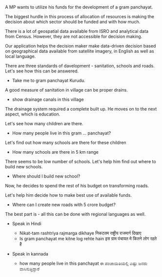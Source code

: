 A MP wants to utilize his funds for the development of a gram panchayat.

The biggest hurdle in this process of allocation of resources is making the decision about which sector should be funded and with how much.

There is a lot of geospatial data available from ISRO and analytical data from Census.
However, they are not accessible for decision making.

Our application helps the decision maker make data-driven decision based on geographical data available from satellite imagery, in English as well as local language.


There are three standards of davelopment - sanitation, schools and roads.
Let's see how this can be answered.

* Take me to gram panchayat Kurudu.

A good measure of sanitation in village can be proper drains.

* show drainage canals in this village

The drainage system required a complete built up. 
He moves on to the next aspect, which is education.

Let's see how many children are there.

* How many people live in this gram ... panchayat?

Let's find out how many schools are there for these children

* How many schools are there in 5 km range

There seems to be low number of schools.
Let's help him find out where to build new schools.

* Where should I build new school?

Now, he decides to spend the rest of his budget on transforming roads.

Let's help him decide how to make best use of available funds.

* Where can I create new roads with 5 crore budget?


The best part is - all this can be done with regional languages as well.

* Speak in Hindi

    - Nikat-tam rashtriya rajmarga dikhaye
      निकटतम राष्ट्रीय राजमार्ग दिखाए 
    - Is gram panchayat me kitne log rehte hain
      इस ग्राम पंचायत मे कितने लोग रहते है 

* Speak in kannada

    - how many people live in this panchayat
      ಈ ಪಂಚಾಯಿತಿಯಲ್ಲಿ ಎಷ್ಟು ಜನರು ವಾಸಿಸುತ್ತಿದ್ದಾರೆ
